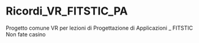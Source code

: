 # Ricordi_VR_FITSTIC_PA
Progetto comune VR per lezioni di Progettazione di Applicazioni _ FITSTIC
Non fate casino
